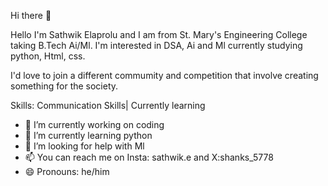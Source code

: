  Hi there 👋

Hello I'm Sathwik Elaprolu and I am from St. Mary's Engineering College taking B.Tech Ai/Ml.
I'm interested in DSA, Ai and Ml currently studying python, Html, css.

I'd love to join a different commumity and competition that involve creating something for the society.

Skills:
Communication Skills| Currently learning

- 🔭 I’m currently working on coding
- 🌱 I’m currently learning python
- 🤔 I’m looking for help with Ml
- 📫 You can reach me on Insta: sathwik.e and X:shanks_5778 
- 😄 Pronouns: he/him
